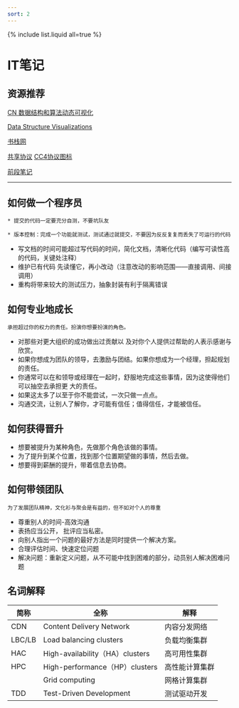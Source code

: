 ```yaml
---
sort: 2
---
```


{% include list.liquid all=true %}

# IT笔记

## 资源推荐
[CN 数据结构和算法动态可视化](https://visualgo.net/zh)

[Data Structure Visualizations](https://www.cs.usfca.edu/~galles/visualization/Algorithms.html)


[书栈网](BookStack.CN)

[共享协议](https://spdx.org/licenses/)
[CC4协议图标](https://creativecommons.org/choose/)

[前段笔记](https://chokcoco.github.io/)

<hr />


## 如何做一个程序员

```tip
* 提交的代码一定要充分自测，不要坑队友

* 版本控制：完成一个功能就测试，测试通过就提交，不要因为反反复复而丢失了可运行的代码
```

* 写文档的时间可能超过写代码的时间，简化文档，清晰化代码（编写可读性高的代码，关键处注释）
* 维护已有代码 先读懂它，再小改动（注意改动的影响范围——直接调用、间接调用）
* 重构将带来较大的测试压力，抽象封装有利于隔离错误

## 如何专业地成长

```tip
承担超过你的权力的责任。扮演你想要扮演的角色。
```

* 对那些对更大组织的成功做出过贡献以 及对你个人提供过帮助的人表示感谢与欣赏。 
* 如果你想成为团队的领导，去激励与团结。如果你想成为一个经理，担起规划的责任。
* 你通常可以在和领导或经理在一起时，舒服地完成这些事情，因为这使得他们可以抽空去承担更 大的责任。
* 如果这太多了以至于你不能尝试，一次只做一点点。
* 沟通交流，让别人了解你，才可能有信任；值得信任，才能被信任。

## 如何获得晋升

* 想要被提升为某种角色，先做那个角色该做的事情。 
* 为了提升到某个位置，找到那个位置期望做的事情，然后去做。 
* 想要得到薪酬的提升，带着信息去协商。

## 如何带领团队

```tip
为了发展团队精神，文化衫与聚会是有益的，但不如对个人的尊重
```

* 尊重别人的时间-高效沟通
* 表扬应当公开， 批评应当私密。 
* 向别人指出一个问题的最好方法是同时提供一个解决方案。
* 合理评估时间、快速定位问题
* 解决问题：重新定义问题，从不可能中找到困难的部分，动员别人解决困难问题


## 名词解释

| 简称  | 全称  | 解释  |
| ---- | ---- |---- |
| CDN | Content Delivery Network | 内容分发网络 |
| LBC/LB | Load balancing clusters | 负载均衡集群 |
| HAC | High-availability（HA）clusters | 高可用性集群 |
| HPC | High-performance（HP）clusters | 高性能计算集群 |
|  | Grid computing | 网格计算集群 |
| TDD | Test-Driven Development | 测试驱动开发 |
